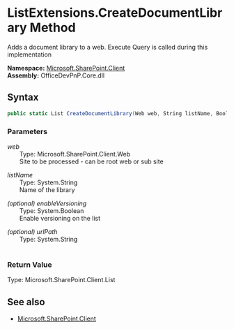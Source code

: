 # ListExtensions.CreateDocumentLibrary Method  
Adds a document library to a web. Execute Query is called during this implementation  

**Namespace:** [Microsoft.SharePoint.Client](Microsoft.SharePoint.Client.md)  
**Assembly:** OfficeDevPnP.Core.dll  
## Syntax
```C#
public static List CreateDocumentLibrary(Web web, String listName, Boolean enableVersioning, String urlPath)
```
### Parameters
*web*  
&emsp;&emsp;Type: Microsoft.SharePoint.Client.Web  
&emsp;&emsp;Site to be processed - can be root web or sub site  
  
*listName*  
&emsp;&emsp;Type: System.String  
&emsp;&emsp;Name of the library  
  
*(optional) enableVersioning*  
&emsp;&emsp;Type: System.Boolean  
&emsp;&emsp;Enable versioning on the list  
  
*(optional) urlPath*  
&emsp;&emsp;Type: System.String  
&emsp;&emsp;  
  
### Return Value
Type: Microsoft.SharePoint.Client.List  

## See also
- [Microsoft.SharePoint.Client](Microsoft.SharePoint.Client.md)
